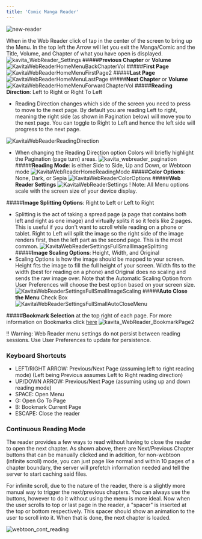 ```yaml
---
title: 'Comic Manga Reader'
---
```


![new-reader](new-reader.gif "new-reader")

When in the Web Reader click of tap in the center of the screen to bring up the Menu. In the top left the Arrow will let you exit the Manga/Comic and the Title, Volume, and Chapter of what you have open is displayed.
![kavita_WebReader_Settings](kavita_WebReader_Settings.webp "kavita_WebReader_Settings")
#####**Previous Chapter** or **Volume**
![KavitaWebReaderHomeMenuBackChapterVol](KavitaWebReaderHomeMenuBackChapterVol.webp "KavitaWebReaderHomeMenuBackChapterVol")
#####**First Page**
![KavitaWebReaderHomeMenuFirstPage2](KavitaWebReaderHomeMenuFirstPage2.webp "KavitaWebReaderHomeMenuFirstPage2")
#####**Last Page**
![KavitaWebReaderHomeMenuLastPage](KavitaWebReaderHomeMenuLastPage.webp "KavitaWebReaderHomeMenuLastPage")
#####**Next Chapter** or **Volume**
![KavitaWebReaderHomeMenuForwardChapterVol](KavitaWebReaderHomeMenuForwardChapterVol.webp "KavitaWebReaderHomeMenuForwardChapterVol")
#####**Reading Direction**: Left to Right or Right To Left

- Reading Direction changes which side of the screen you need to press to move to the next page. By default you are reading Left to right, meaning the right side (as shown in Pagination below) will move you to the next page. You can toggle to Right to Left and hence the left side will progress to the next page.

![KavitaWebReaderReadingDirection](KavitaWebReaderReadingDirection.webp "KavitaWebReaderReadingDirection")
- When changing the Reading Direction option Colors will briefly highlight the Pagination (page turn) areas.
![kavita_webreader_pagination](kavita_webreader_pagination.webp "kavita_webreader_pagination")
#####**Reading Mode**: is either Side to Side, Up and Down, or Webtoon mode
![KavitaWebReaderHomeReadingMode](KavitaWebReaderHomeReadingMode.webp "KavitaWebReaderHomeReadingMode")
#####**Color Options**: None, Dark, or Sepia 
![KavitaWebReaderColorOptions](KavitaWebReaderColorOptions.webp "KavitaWebReaderColorOptions")
#####**Web Reader Settings**
![KavitaWebReaderSettings](KavitaWebReaderSettings.webp "KavitaWebReaderSettings")
! Note: All Menu options scale with the screen size of your device display.

#####**Image Splitting Options**: Right to Left or Left to Right
- Splitting is the act of taking a spread page (a page that contains both left and right as one image) and virtually splits it so it feels like 2 pages. This is useful if you don't want to scroll while reading on a phone or tablet. Right to Left will split the image so the right side of the image renders first, then the left part as the second page. This is the most common.
![KavitaWebReaderSettingsFullSmallImageSplitting](KavitaWebReaderSettingsFullSmallImageSplitting.webp "KavitaWebReaderSettingsFullSmallImageSplitting")
#####**Image Scaling Options**: Height, Width, and Original
- Scaling Options is how the image should be mapped to your screen. Height fits the image to fill the full height of your screen. Width fits to the width (best for reading on a phone) and Original does no scaling and sends the raw image over. Note that the Automatic Scaling Option from User Preferences will choose the best option based on your screen size.
![KavitaWebReaderSettingsFullSmallImageScaling](KavitaWebReaderSettingsFullSmallImageScaling.webp "KavitaWebReaderSettingsFullSmallImageScaling")
#####**Auto Close the Menu** Check Box
![KavitaWebReaderSettingsFullSmallAutoCloseMenu](KavitaWebReaderSettingsFullSmallAutoCloseMenu.webp "KavitaWebReaderSettingsFullSmallAutoCloseMenu")

#####**Bookmark Selection** at the top right of each page. For more information on Bookmarks click [here](https://wiki.kavitareader.com/en/guides/contextual-actions#bookmarks)
![kavita_WebReader_BookmarkPage2](kavita_WebReader_BookmarkPage2.webp "kavita_WebReader_BookmarkPage2")

!! Warning: Web Reader menu settings do not persist between reading sessions. Use User Preferences to update for persistence. 

### Keyboard Shortcuts
- LEFT/RIGHT ARROW: Previous/Next Page (assuming left to right reading mode) (Left being Previous assumes Left to Right reading direction)
- UP/DOWN ARROW: Previous/Next Page (assuming using up and down reading mode)
- SPACE: Open Menu
- G: Open Go To Page
- B: Bookmark Current Page
- ESCAPE: Close the reader

### Continuous Reading Mode
The reader provides a few ways to read without having to close the reader to open the next chapter. As shown above, there are Next/Previous Chapter buttons that can be manually clicked and in addition, for non-webtoon (infinite scroll) mode, you can just page like normal and within 10 pages of a chapter boundary, the server will prefetch information needed and tell the server to start caching said files. 

For infinite scroll, due to the nature of the reader, there is a slightly more manual way to trigger the next/previous chapters. You can always use the buttons, however to do it without using the menu is more ideal. Now when the user scrolls to top or last page in the reader, a "spacer" is inserted at the top or bottom respectively. This spacer should show an animation to the user to scroll into it. When that is done, the next chapter is loaded. 

![webtoon_cont_reading](webtoon_cont_reading.gif "webtoon_cont_reading")
